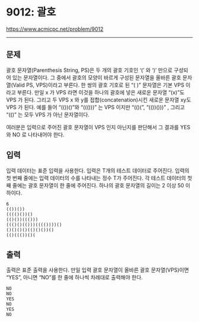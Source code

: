 # 9012: 괄호

https://www.acmicpc.net/problem/9012

---

## 문제

괄호 문자열(Parenthesis String, PS)은 두 개의 괄호 기호인 ‘(’ 와 ‘)’ 만으로
구성되어 있는 문자열이다. 그 중에서 괄호의 모양이 바르게 구성된 문자열을 올바른
괄호 문자열(Valid PS, VPS)이라고 부른다. 한 쌍의 괄호 기호로 된 “( )” 문자열은
기본 VPS 이라고 부른다. 만일 x 가 VPS 라면 이것을 하나의 괄호에 넣은 새로운
문자열 “(x)”도 VPS 가 된다. 그리고 두 VPS x 와 y를 접합(concatenation)시킨
새로운 문자열 xy도 VPS 가 된다. 예를 들어 “(())()”와 “((()))” 는 VPS 이지만
“(()(”, “(())()))” , 그리고 “(()” 는 모두 VPS 가 아닌 문자열이다.

여러분은 입력으로 주어진 괄호 문자열이 VPS 인지 아닌지를 판단해서 그 결과를 YES
와 NO 로 나타내어야 한다.

## 입력

입력 데이터는 표준 입력을 사용한다. 입력은 T개의 테스트 데이터로 주어진다.
입력의 첫 번째 줄에는 입력 데이터의 수를 나타내는 정수 T가 주어진다. 각 테스트
데이터의 첫째 줄에는 괄호 문자열이 한 줄에 주어진다. 하나의 괄호 문자열의
길이는 2 이상 50 이하이다.

```
6
(())())
(((()())()
(()())((()))
((()()(()))(((())))()
()()()()(()()())()
(()((())()(
```

## 출력

출력은 표준 출력을 사용한다. 만일 입력 괄호 문자열이 올바른 괄호
문자열(VPS)이면 “YES”, 아니면 “NO”를 한 줄에 하나씩 차례대로 출력해야 한다.

```
NO
NO
YES
NO
YES
NO
```
